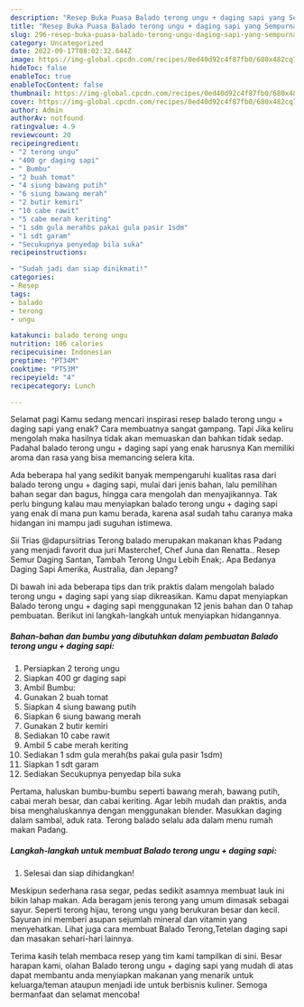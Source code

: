 ```yaml
---
description: "Resep Buka Puasa Balado terong ungu + daging sapi yang Sempurna"
title: "Resep Buka Puasa Balado terong ungu + daging sapi yang Sempurna"
slug: 296-resep-buka-puasa-balado-terong-ungu-daging-sapi-yang-sempurna
category: Uncategorized
date: 2022-09-17T08:02:32.644Z
image: https://img-global.cpcdn.com/recipes/0ed40d92c4f87fb0/680x482cq70/balado-terong-ungu-daging-sapi-foto-resep-utama.jpg
hideToc: false
enableToc: true
enableTocContent: false
thumbnail: https://img-global.cpcdn.com/recipes/0ed40d92c4f87fb0/680x482cq70/balado-terong-ungu-daging-sapi-foto-resep-utama.jpg
cover: https://img-global.cpcdn.com/recipes/0ed40d92c4f87fb0/680x482cq70/balado-terong-ungu-daging-sapi-foto-resep-utama.jpg
author: Admin
authorAv: notfound
ratingvalue: 4.9
reviewcount: 20
recipeingredient:
- "2 terong ungu"
- "400 gr daging sapi"
- " Bumbu"
- "2 buah tomat"
- "4 siung bawang putih"
- "6 siung bawang merah"
- "2 butir kemiri"
- "10 cabe rawit"
- "5 cabe merah keriting"
- "1 sdm gula merahbs pakai gula pasir 1sdm"
- "1 sdt garam"
- "Secukupnya penyedap bila suka"
recipeinstructions:

- "Sudah jadi dan siap dinikmati!"
categories:
- Resep
tags:
- balado
- terong
- ungu

katakunci: balado terong ungu 
nutrition: 106 calories
recipecuisine: Indonesian
preptime: "PT34M"
cooktime: "PT53M"
recipeyield: "4"
recipecategory: Lunch

---
```



Selamat pagi Kamu sedang mencari inspirasi resep balado terong ungu + daging sapi yang enak? Cara membuatnya sangat gampang. Tapi Jika keliru mengolah maka hasilnya tidak akan memuaskan dan bahkan tidak sedap. Padahal balado terong ungu + daging sapi yang enak harusnya Kan memiliki aroma dan rasa yang bisa memancing selera kita.


Ada beberapa hal yang sedikit banyak mempengaruhi kualitas rasa dari balado terong ungu + daging sapi, mulai dari jenis bahan, lalu pemilihan bahan segar dan bagus, hingga cara mengolah dan menyajikannya. Tak perlu bingung kalau mau menyiapkan balado terong ungu + daging sapi yang enak di mana pun kamu berada, karena asal sudah tahu caranya maka hidangan ini mampu jadi suguhan istimewa.

Sii Trias @dapursiitrias Terong balado merupakan makanan khas Padang yang menjadi favorit dua juri Masterchef, Chef Juna dan Renatta.. Resep Semur Daging Santan, Tambah Terong Ungu Lebih Enak;. Apa Bedanya Daging Sapi Amerika, Australia, dan Jepang?


Di bawah ini ada beberapa tips dan trik praktis dalam mengolah balado terong ungu + daging sapi yang siap dikreasikan. Kamu dapat menyiapkan Balado terong ungu + daging sapi menggunakan 12 jenis bahan dan 0 tahap pembuatan. Berikut ini langkah-langkah untuk menyiapkan hidangannya.

<!--inarticleads1-->

##### Bahan-bahan dan bumbu yang dibutuhkan dalam pembuatan Balado terong ungu + daging sapi:

1. Persiapkan 2 terong ungu
1. Siapkan 400 gr daging sapi
1. Ambil  Bumbu:
1. Gunakan 2 buah tomat
1. Siapkan 4 siung bawang putih
1. Siapkan 6 siung bawang merah
1. Gunakan 2 butir kemiri
1. Sediakan 10 cabe rawit
1. Ambil 5 cabe merah keriting
1. Sediakan 1 sdm gula merah(bs pakai gula pasir 1sdm)
1. Siapkan 1 sdt garam
1. Sediakan Secukupnya penyedap bila suka


Pertama, haluskan bumbu-bumbu seperti bawang merah, bawang putih, cabai merah besar, dan cabai keriting. Agar lebih mudah dan praktis, anda bisa menghaluskannya dengan menggunakan blender. Masukkan daging dalam sambal, aduk rata. Terong balado selalu ada dalam menu rumah makan Padang. 

<!--inarticleads2-->

##### Langkah-langkah untuk membuat Balado terong ungu + daging sapi:


1. Selesai dan siap dihidangkan!

Meskipun sederhana rasa segar, pedas sedikit asamnya membuat lauk ini bikin lahap makan. Ada beragam jenis terong yang umum dimasak sebagai sayur. Seperti terong hijau, terong ungu yang berukuran besar dan kecil. Sayuran ini memberi asupan sejumlah mineral dan vitamin yang menyehatkan. Lihat juga cara membuat Balado Terong,Tetelan daging sapi dan masakan sehari-hari lainnya. 

Terima kasih telah membaca resep yang tim kami tampilkan di sini. Besar harapan kami, olahan Balado terong ungu + daging sapi yang mudah di atas dapat membantu anda menyiapkan makanan yang menarik untuk keluarga/teman ataupun menjadi ide untuk berbisnis kuliner. Semoga bermanfaat dan selamat mencoba!
